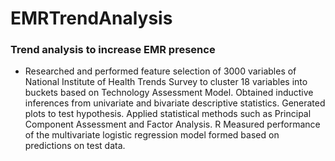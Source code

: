 # EMRTrendAnalysis

### Trend analysis to increase EMR presence
- Researched and performed feature selection of 3000 variables of National Institute of Health Trends Survey to cluster 18 variables into buckets based on Technology Assessment Model.
Obtained inductive inferences from univariate and bivariate descriptive statistics. Generated plots to test hypothesis.
Applied statistical methods such as Principal Component Assessment and Factor Analysis. R
Measured performance of the multivariate logistic regression model formed based on predictions on test data.
